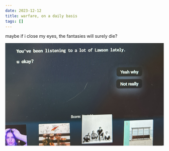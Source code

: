 ```yaml
---
date: 2023-12-12
title: warfare, on a daily basis
tags: []
---
```

maybe if i close my eyes, the fantasies will surely die?

![warfare](/src/img/06186682.jpeg)